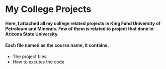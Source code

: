 # My College Projects

#### Here, I attached all my college related projects in King Fahd University of Petroleum and Minerals. Few of them is related to project that done in Arizona State University. 

#### Each file named as the course name, it contains: 
* The project files 
* How to excutes the code

